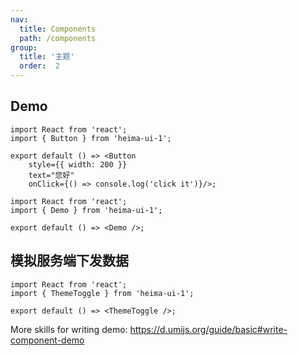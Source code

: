 ```yaml
---
nav:
  title: Components
  path: /components
group:
  title: '主题'
  order:  2
---
```


## Demo

```tsx
import React from 'react';
import { Button } from 'heima-ui-1';

export default () => <Button    
    style={{ width: 200 }}
    text="您好"
    onClick={() => console.log('click it')}/>;
```


```tsx
import React from 'react';
import { Demo } from 'heima-ui-1';

export default () => <Demo />;
```

## 模拟服务端下发数据
```tsx
import React from 'react';
import { ThemeToggle } from 'heima-ui-1';

export default () => <ThemeToggle />;
```


More skills for writing demo: https://d.umijs.org/guide/basic#write-component-demo
